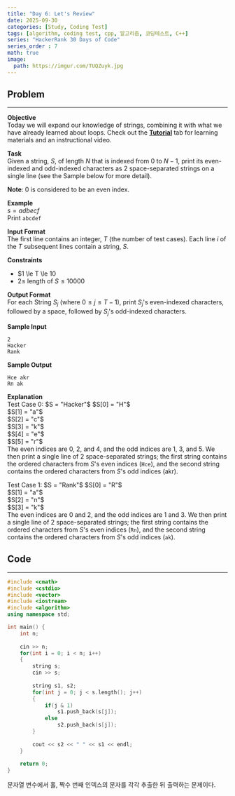 ```yaml
---
title: "Day 6: Let's Review"
date: 2025-09-30
categories: [Study, Coding Test]
tags: [algorithm, coding test, cpp, 알고리즘, 코딩테스트, C++]
series: "HackerRank 30 Days of Code"
series_order : 7
math: true
image:
  path: https://imgur.com/TUQZuyk.jpg
---
```


## Problem

---

**Objective**  
Today we will expand our knowledge of strings, combining it with what we have already learned about loops. Check out the [**Tutorial**](https://www.hackerrank.com/challenges/30-review-loop/tutorial) tab for learning materials and an instructional video.

**Task**  
Given a string, $S$, of length $N$ that is indexed from $0$ to $N - 1$, print its even-indexed and odd-indexed characters as $2$ space-separated strings on a single line (see the Sample below for more detail).

**Note**: $0$ is considered to be an even index.

**Example**  
$s = adbecf$  
Print `abcdef`  

**Input Format**  
The first line contains an integer, $T$ (the number of test cases).
Each line $i$ of the $T$ subsequent lines contain a string, $S$.

**Constraints**  

- $1 \le T \le 10
- $2 \le$ length of $S \le 10000$

**Output Format**  
For each String $S_j$ (where $0 \le j \le T - 1$), print $S_j$'s even-indexed characters, followed by a space, followed by $S_j$'s odd-indexed characters.

**Sample Input**  
```text
2
Hacker
Rank
```

**Sample Output**  
```text
Hce akr
Rn ak
```

**Explanation**  
Test Case 0: $S = "Hacker"$
$S[0] = "H"$  
$S[1] = "a"$  
$S[2] = "c"$  
$S[3] = "k"$  
$S[4] = "e"$  
$S[5] = "r"$  
The even indices are $0$, $2$, and $4$, and the odd indices are $1$, $3$, and $5$. We then print a single line of $2$ space-separated strings; the first string contains the ordered characters from $S$'s even indices (`Hce`), and the second string contains the ordered characters from $S$'s odd indices (akr).

Test Case 1: $S = "Rank"$
$S[0] = "R"$  
$S[1] = "a"$  
$S[2] = "n"$  
$S[3] = "k"$  
The even indices are $0$ and $2$, and the odd indices are $1$ and $3$. We then print a single line of $2$ space-separated strings; the first string contains the ordered characters from $S$'s even indices (`Rn`), and the second string contains the ordered characters from $S$'s odd indices (`ak`).

## Code

---

```cpp
#include <cmath>
#include <cstdio>
#include <vector>
#include <iostream>
#include <algorithm>
using namespace std;

int main() {
    int n;
    
    cin >> n;
    for(int i = 0; i < n; i++)
    {
        string s;
        cin >> s;
        
        string s1, s2;
        for(int j = 0; j < s.length(); j++)
        {
            if(j & 1)
                s1.push_back(s[j]);
            else
                s2.push_back(s[j]);
        }
        
        cout << s2 << " " << s1 << endl;
    }
    
    return 0;
}

```

문자열 변수에서 홀, 짝수 번째 인덱스의 문자를 각각 추출한 뒤 출력하는 문제이다.
